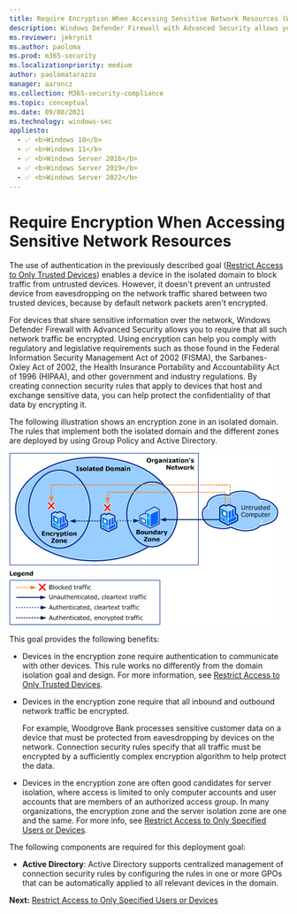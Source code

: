 ```yaml
---
title: Require Encryption When Accessing Sensitive Network Resources (Windows)
description: Windows Defender Firewall with Advanced Security allows you to require that all network traffic in an isolated domain be encrypted.
ms.reviewer: jekrynit
ms.author: paoloma
ms.prod: m365-security
ms.localizationpriority: medium
author: paolomatarazzo
manager: aaroncz
ms.collection: M365-security-compliance
ms.topic: conceptual
ms.date: 09/08/2021
ms.technology: windows-sec
appliesto: 
  - ✅ <b>Windows 10</b>
  - ✅ <b>Windows 11</b>
  - ✅ <b>Windows Server 2016</b>
  - ✅ <b>Windows Server 2019</b>
  - ✅ <b>Windows Server 2022</b>
---
```


# Require Encryption When Accessing Sensitive Network Resources


The use of authentication in the previously described goal ([Restrict Access to Only Trusted Devices](restrict-access-to-only-trusted-devices.md)) enables a device in the isolated domain to block traffic from untrusted devices. However, it doesn't prevent an untrusted device from eavesdropping on the network traffic shared between two trusted devices, because by default network packets aren't encrypted.

For devices that share sensitive information over the network, Windows Defender Firewall with Advanced Security allows you to require that all such network traffic be encrypted. Using encryption can help you comply with regulatory and legislative requirements such as those found in the Federal Information Security Management Act of 2002 (FISMA), the Sarbanes-Oxley Act of 2002, the Health Insurance Portability and Accountability Act of 1996 (HIPAA), and other government and industry regulations. By creating connection security rules that apply to devices that host and exchange sensitive data, you can help protect the confidentiality of that data by encrypting it.

The following illustration shows an encryption zone in an isolated domain. The rules that implement both the isolated domain and the different zones are deployed by using Group Policy and Active Directory.

![encryption zone in an isolated domain.](images/wfas-domainisoencrypt.gif)

This goal provides the following benefits:

-   Devices in the encryption zone require authentication to communicate with other devices. This rule works no differently from the domain isolation goal and design. For more information, see [Restrict Access to Only Trusted Devices](restrict-access-to-only-trusted-devices.md).

-   Devices in the encryption zone require that all inbound and outbound network traffic be encrypted.

    For example, Woodgrove Bank processes sensitive customer data on a device that must be protected from eavesdropping by devices on the network. Connection security rules specify that all traffic must be encrypted by a sufficiently complex encryption algorithm to help protect the data.

-   Devices in the encryption zone are often good candidates for server isolation, where access is limited to only computer accounts and user accounts that are members of an authorized access group. In many organizations, the encryption zone and the server isolation zone are one and the same. For more info, see [Restrict Access to Only Specified Users or Devices](restrict-access-to-only-specified-users-or-devices.md).

The following components are required for this deployment goal:

-   **Active Directory**: Active Directory supports centralized management of connection security rules by configuring the rules in one or more GPOs that can be automatically applied to all relevant devices in the domain.

**Next:** [Restrict Access to Only Specified Users or Devices](restrict-access-to-only-specified-users-or-devices.md)
